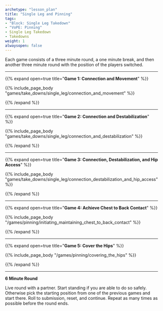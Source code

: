 ```yaml
--- 
archetype: "lesson_plan" 
title: "Single Leg and Pinning"
tags:
- "Block: Single Leg Takedown"
- "VoPE: Pinning"
- Single Leg Takedown
- Takedowns
weight: 1
alwaysopen: false 
---
```




Each game consists of a three minute round, a one minute break, and then another three minute round with the position of the players switched. 

---
{{% expand open=true title="**Game 1: Connection and Movement**" %}}

{{% include_page_body "games/take_downs/single_leg/connection_and_movement" %}}

{{% /expand %}}

---
{{% expand open=true title="**Game 2: Connection and Destabilization**" %}}

{{% include_page_body "games/take_downs/single_leg/connection_and_destabilization" %}}

{{% /expand %}}

---
{{% expand open=true title="**Game 3: Connection, Destabilization, and Hip Access**" %}}

{{% include_page_body "games/take_downs/single_leg/connection_destabilization_and_hip_access" %}}

{{% /expand %}}

---
{{% expand open=true title="**Game 4: Achieve Chest to Back Contact**" %}}

{{% include_page_body "/games/pinning/initiating_maintaining_chest_to_back_contact" %}}

{{% /expand %}}

---
{{% expand open=true title="**Game 5: Cover the Hips**" %}}


{{% include_page_body "/games/pinning/covering_the_hips" %}}

{{% /expand %}}

---
**6 Minute Round**

Live round with a partner. Start standing if you are able to do so safely. Otherwise pick the starting position from one of the previous games and start there. Roll to submission, reset, and continue. Repeat as many times as possible before the round ends. 



